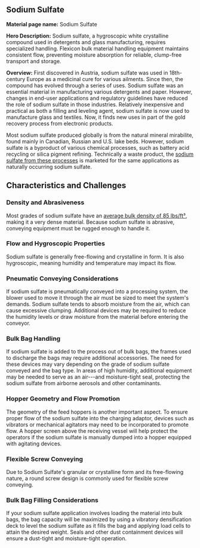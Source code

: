 ## Sodium Sulfate

**Material page name:** Sodium Sulfate

**Hero Description:** Sodium sulfate, a hygroscopic white crystalline compound used in detergents and glass manufacturing, requires specialized handling. Flexicon bulk material handling equipment maintains consistent flow, preventing moisture absorption for reliable, clump-free transport and storage.

**Overview:** First discovered in Austria, sodium sulfate was used in 18th-century Europe as a medicinal cure for various ailments. Since then, the compound has evolved through a series of uses. Sodium sulfate was an essential material in manufacturing various detergents and paper. However, changes in end-user applications and regulatory guidelines have reduced the role of sodium sulfate in those industries. Relatively inexpensive and practical as both a filling and leveling agent, sodium sulfate is now used to manufacture glass and textiles. Now, it finds new uses in part of the gold recovery process from electronic products.

Most sodium sulfate produced globally is from the natural mineral mirabilite, found mainly in Canadian, Russian and U.S. lake beds. However, sodium sulfate is a byproduct of various chemical processes, such as battery acid recycling or silica pigment refining. Technically a waste product, the [sodium sulfate from these processes](https://www.usgs.gov/centers/national-minerals-information-center/sodium-sulfate-statistics-and-information) is marketed for the same applications as naturally occurring sodium sulfate.

## Characteristics and Challenges

### Density and Abrasiveness 

Most grades of sodium sulfate have an [average bulk density of 85 lbs/ft³](https://dynamicbulk.com/wp-content/uploads/2023/10/Bulk-Material-Density-Property-Chart.pdf), making it a very dense material. Because sodium sulfate is abrasive, conveying equipment must be rugged enough to handle it.

### Flow and Hygroscopic Properties

Sodium sulfate is generally free-flowing and crystalline in form. It is also hygroscopic, meaning humidity and temperature may impact its flow.

### Pneumatic Conveying Considerations

If sodium sulfate is pneumatically conveyed into a processing system, the blower used to move it through the air must be sized to meet the system's demands. Sodium sulfate tends to absorb moisture from the air, which can cause excessive clumping. Additional devices may be required to reduce the humidity levels or draw moisture from the material before entering the conveyor.

### Bulk Bag Handling

If sodium sulfate is added to the process out of bulk bags, the frames used to discharge the bags may require additional accessories. The need for these devices may vary depending on the grade of sodium sulfate conveyed and the bag type. In areas of high humidity, additional equipment may be needed to serve as an air---and moisture-tight seal, protecting the sodium sulfate from airborne aerosols and other contaminants.

### Hopper Geometry and Flow Promotion

The geometry of the feed hoppers is another important aspect. To ensure proper flow of the sodium sulfate into the charging adaptor, devices such as vibrators or mechanical agitators may need to be incorporated to promote flow. A hopper screen above the receiving vessel will help protect the operators if the sodium sulfate is manually dumped into a hopper equipped with agitating devices.

### Flexible Screw Conveying

Due to Sodium Sulfate's granular or crystalline form and its free-flowing nature, a round screw design is commonly used for flexible screw conveying.

### Bulk Bag Filling Considerations

If your sodium sulfate application involves loading the material into bulk bags, the bag capacity will be maximized by using a vibratory densification deck to level the sodium sulfate as it fills the bag and applying load cells to attain the desired weight. Seals and other dust containment devices will ensure a dust-tight and moisture-tight operation.
